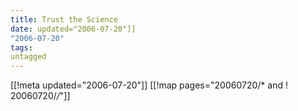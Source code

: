 ```yaml
---
title: Trust the Science
date: updated="2006-07-20"]]
"2006-07-20"
tags:
untagged
---
```

[[!meta updated="2006-07-20"]]
[[!map pages="20060720/* and ! 20060720/*/*"]]
